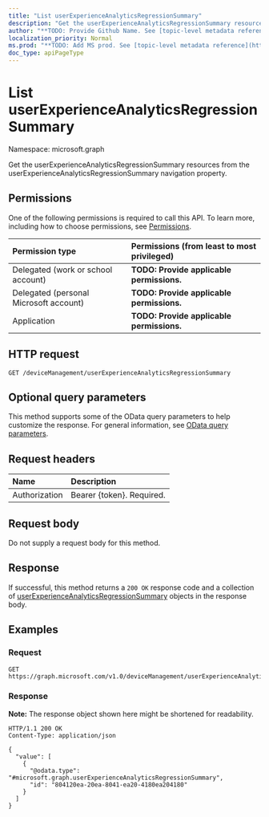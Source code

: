 ```yaml
---
title: "List userExperienceAnalyticsRegressionSummary"
description: "Get the userExperienceAnalyticsRegressionSummary resources from the userExperienceAnalyticsRegressionSummary navigation property."
author: "**TODO: Provide Github Name. See [topic-level metadata reference](https://msgo.azurewebsites.net/add/document/guidelines/metadata.html#topic-level-metadata)**"
localization_priority: Normal
ms.prod: "**TODO: Add MS prod. See [topic-level metadata reference](https://msgo.azurewebsites.net/add/document/guidelines/metadata.html#topic-level-metadata)**"
doc_type: apiPageType
---
```


# List userExperienceAnalyticsRegressionSummary
Namespace: microsoft.graph



Get the userExperienceAnalyticsRegressionSummary resources from the userExperienceAnalyticsRegressionSummary navigation property.

## Permissions
One of the following permissions is required to call this API. To learn more, including how to choose permissions, see [Permissions](/graph/permissions-reference).

|Permission type|Permissions (from least to most privileged)|
|:---|:---|
|Delegated (work or school account)|**TODO: Provide applicable permissions.**|
|Delegated (personal Microsoft account)|**TODO: Provide applicable permissions.**|
|Application|**TODO: Provide applicable permissions.**|

## HTTP request

<!-- {
  "blockType": "ignored"
}
-->
``` http
GET /deviceManagement/userExperienceAnalyticsRegressionSummary
```

## Optional query parameters
This method supports some of the OData query parameters to help customize the response. For general information, see [OData query parameters](/graph/query-parameters).

## Request headers
|Name|Description|
|:---|:---|
|Authorization|Bearer {token}. Required.|

## Request body
Do not supply a request body for this method.

## Response

If successful, this method returns a `200 OK` response code and a collection of [userExperienceAnalyticsRegressionSummary](../resources/userexperienceanalyticsregressionsummary.md) objects in the response body.

## Examples

### Request
<!-- {
  "blockType": "request",
  "name": "list_userexperienceanalyticsregressionsummary"
}
-->
``` http
GET https://graph.microsoft.com/v1.0/deviceManagement/userExperienceAnalyticsRegressionSummary
```


### Response
**Note:** The response object shown here might be shortened for readability.
<!-- {
  "blockType": "response",
  "truncated": true,
  "@odata.type": "Collection(microsoft.graph.userExperienceAnalyticsRegressionSummary)"
}
-->
``` http
HTTP/1.1 200 OK
Content-Type: application/json

{
  "value": [
    {
      "@odata.type": "#microsoft.graph.userExperienceAnalyticsRegressionSummary",
      "id": "804120ea-20ea-8041-ea20-4180ea204180"
    }
  ]
}
```

